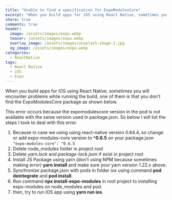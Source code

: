 ```yaml
---
title: "Unable to find a spesification for ExpoModulesCore"
excerpt: "When you build apps for iOS using React Native, sometimes you will encounter problems while running the build, one of them is that you don't find the ExpoModulesCore package as shown below."
share: true
comments: true
header:
  image: /assets/images/expo.webp
  teaser: /assets/images/expo.webp
  overlay_image: /assets/images/unsplash-image-2.jpg
  og_image: /assets/images/expo.webp
categories:
  - ReactNative
tags:
  - React Native
  - iOS
  - Expo
---
```


When you build apps for iOS using React Native, sometimes you will encounter problems while running the build, one of them is that you don't find the ExpoModulesCore package as shown below.

This error occurs because the expomodulescore version in the pod is not available with the same version used in package.json. So below I will list the steps I took to deal with this error.
1. Because in case we using using react-native version 0.64.4, so change or add expo-modules-core version to **^0.6.5** on your package.json <code>"expo-modules-core": ^0.6.5</code>
2. Delete node_modules folder in project root
3. Delete *yarn.lock* and *package-lock.json* if exist in project root
4. Install JS Package using yarn (don't using NPM because sometimes making error) **yarn install** and make sure your yarn version 1.22.x above.
5. Synchronize package.json with pods in folder _ios_ using command **pod deintegrate** and **pod install**.
6.  Run command **npx install-expo-modules** in root project to installing expo-modules on node_modules and pod.
7.  then, try to run iOS app using **yarn run ios**.